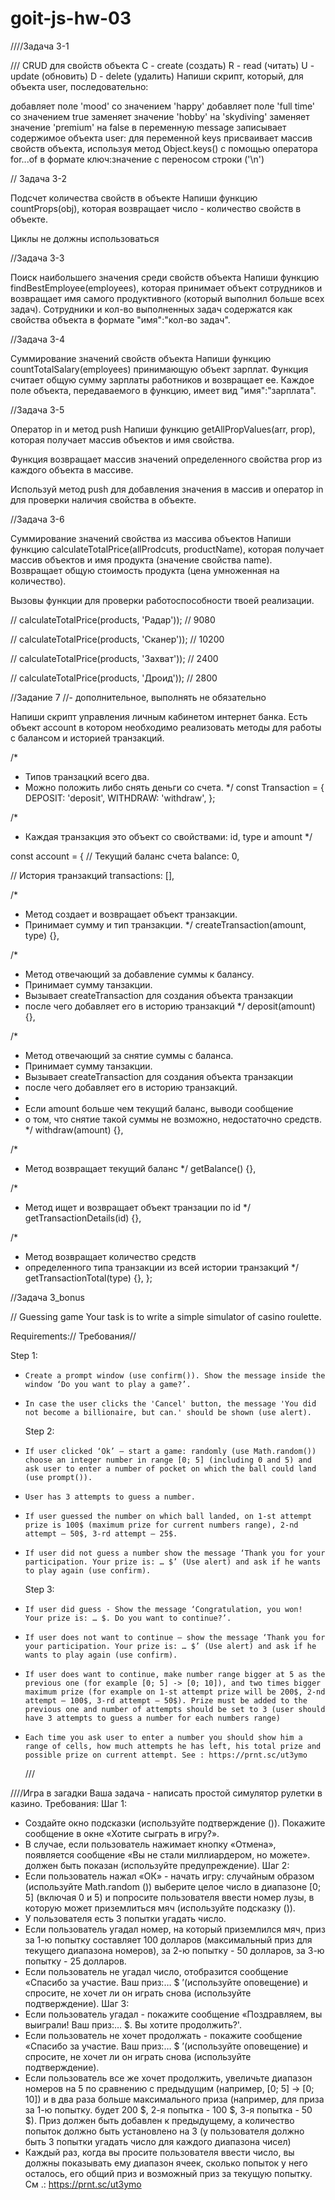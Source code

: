 # goit-js-hw-03

////Задача 3-1

/// CRUD для свойств объекта С - create (создать) R - read (читать) U - update
(обновить) D - delete (удалить) Напиши скрипт, который, для объекта user,
последовательно:

добавляет поле 'mood' со значением 'happy' добавляет поле 'full time' со
значением true заменяет значение 'hobby' на 'skydiving' заменяет значение
'premium' на false в переменную message записывает содержимое объекта user: для
переменной keys присваивает массив свойств объекта, используя метод
Object.keys() с помощью оператора for...of в формате ключ:значение c переносом
строки ('\n')

// Задача 3-2

Подсчет количества свойств в объекте Напиши функцию countProps(obj), которая
возвращает число - количество свойств в объекте.

Циклы не должны использоваться

//Задача 3-3

Поиск наибольшего значения среди свойств объекта Напиши функцию
findBestEmployee(employees), которая принимает объект сотрудников и возвращает
имя самого продуктивного (который выполнил больше всех задач). Сотрудники и
кол-во выполненных задач содержатся как свойства объекта в формате "имя":"кол-во
задач".

//Задача 3-4

Суммирование значений свойств объекта Напиши функцию countTotalSalary(employees)
принимающую объект зарплат. Функция считает общую сумму зарплаты работников и
возвращает ее. Каждое поле объекта, передаваемого в функцию, имеет вид
"имя":"зарплата".

//Задача 3-5

Оператор in и метод push Напиши функцию getAllPropValues(arr, prop), которая
получает массив объектов и имя свойства.

Функция возвращает массив значений определенного свойства prop из каждого
объекта в массиве.

Используй метод push для добавления значения в массив и оператор in для проверки
наличия свойства в объекте.

//Задача 3-6

Суммирование значений свойства из массива объектов Напиши функцию
calculateTotalPrice(allProdcuts, productName), которая получает массив объектов
и имя продукта (значение свойства name). Возвращает общую стоимость продукта
(цена умноженная на количество).

Вызовы функции для проверки работоспособности твоей реализации.

// calculateTotalPrice(products, 'Радар')); // 9080

// calculateTotalPrice(products, 'Сканер')); // 10200

// calculateTotalPrice(products, 'Захват')); // 2400

// calculateTotalPrice(products, 'Дроид')); // 2800

//Задание 7 //- дополнительное, выполнять не обязательно

Напиши скрипт управления личным кабинетом интернет банка. Есть объект account в
котором необходимо реализовать методы для работы с балансом и историей
транзакций.

/\*

- Типов транзацкий всего два.
- Можно положить либо снять деньги со счета. \*/ const Transaction = { DEPOSIT:
  'deposit', WITHDRAW: 'withdraw', };

/\*

- Каждая транзакция это объект со свойствами: id, type и amount \*/

const account = { // Текущий баланс счета balance: 0,

// История транзакций transactions: [],

/\*

- Метод создает и возвращает объект транзакции.
- Принимает сумму и тип транзакции. \*/ createTransaction(amount, type) {},

/\*

- Метод отвечающий за добавление суммы к балансу.
- Принимает сумму танзакции.
- Вызывает createTransaction для создания объекта транзакции
- после чего добавляет его в историю транзакций \*/ deposit(amount) {},

/\*

- Метод отвечающий за снятие суммы с баланса.
- Принимает сумму танзакции.
- Вызывает createTransaction для создания объекта транзакции
- после чего добавляет его в историю транзакций.
-
- Если amount больше чем текущий баланс, выводи сообщение
- о том, что снятие такой суммы не возможно, недостаточно средств. \*/
  withdraw(amount) {},

/\*

- Метод возвращает текущий баланс \*/ getBalance() {},

/\*

- Метод ищет и возвращает объект транзации по id \*/ getTransactionDetails(id)
  {},

/\*

- Метод возвращает количество средств
- определенного типа транзакции из всей истории транзакций \*/
  getTransactionTotal(type) {}, };

//Задача 3_bonus

// Guessing game Your task is to write a simple simulator of casino roulette.

Requirements:// Требования//

Step 1:

-     Create a prompt window (use confirm()). Show the message inside the window ‘Do you want to play a game?’.
-     In case the user clicks the 'Cancel' button, the message 'You did not become a billionaire, but can.' should be shown (use alert).

  Step 2:

-     If user clicked ‘Ok’ – start a game: randomly (use Math.random()) choose an integer number in range [0; 5] (including 0 and 5) and ask user to enter a number of pocket on which the ball could land (use prompt()).
-     User has 3 attempts to guess a number.
-     If user guessed the number on which ball landed, on 1-st attempt prize is 100$ (maximum prize for current numbers range), 2-nd attempt – 50$, 3-rd attempt – 25$.
-     If user did not guess a number show the message ‘Thank you for your participation. Your prize is: … $’ (Use alert) and ask if he wants to play again (use confirm).

  Step 3:

-     If user did guess - Show the message ‘Congratulation, you won!  Your prize is: … $. Do you want to continue?’.
-     If user does not want to continue – show the message ‘Thank you for your participation. Your prize is: … $’ (Use alert) and ask if he wants to play again (use confirm).
-     If user does want to continue, make number range bigger at 5 as the previous one (for example [0; 5] -> [0; 10]), and two times bigger maximum prize (for example on 1-st attempt prize will be 200$, 2-nd attempt – 100$, 3-rd attempt – 50$). Prize must be added to the previous one and number of attempts should be set to 3 (user should have 3 attempts to guess a number for each numbers range)
-     Each time you ask user to enter a number you should show him a range of cells, how much attempts he has left, his total prize and possible prize on current attempt. See : https://prnt.sc/ut3ymo
  ///

////Игра в загадки Ваша задача - написать простой симулятор рулетки в казино.
Требования: Шаг 1:

- Создайте окно подсказки (используйте подтверждение ()). Покажите сообщение в
  окне «Хотите сыграть в игру?».
- В случае, если пользователь нажимает кнопку «Отмена», появляется сообщение «Вы
  не стали миллиардером, но можете». должен быть показан (используйте
  предупреждение). Шаг 2:
- Если пользователь нажал «ОК» - начать игру: случайным образом (используйте
  Math.random ()) выберите целое число в диапазоне [0; 5] (включая 0 и 5) и
  попросите пользователя ввести номер лузы, в которую может приземлиться мяч
  (используйте подсказку ()).
- У пользователя есть 3 попытки угадать число.
- Если пользователь угадал номер, на который приземлился мяч, приз за 1-ю
  попытку составляет 100 долларов (максимальный приз для текущего диапазона
  номеров), за 2-ю попытку - 50 долларов, за 3-ю попытку - 25 долларов.
- Если пользователь не угадал число, отобразится сообщение «Спасибо за участие.
  Ваш приз:… \$ ’(используйте оповещение) и спросите, не хочет ли он играть
  снова (используйте подтверждение). Шаг 3:
- Если пользователь угадал - покажите сообщение «Поздравляем, вы выиграли! Ваш
  приз:… \$. Вы хотите продолжить?'.
- Если пользователь не хочет продолжать - покажите сообщение «Спасибо за
  участие. Ваш приз:… \$ ’(используйте оповещение) и спросите, не хочет ли он
  играть снова (используйте подтверждение).
- Если пользователь все же хочет продолжить, увеличьте диапазон номеров на 5 по
  сравнению с предыдущим (например, [0; 5] -> [0; 10]) и в два раза больше
  максимального приза (например, для приза за 1-ю попытку. будет 200
  $, 2-я попытка - 100 $, 3-я попытка - 50 \$). Приз должен быть добавлен к
  предыдущему, а количество попыток должно быть установлено на 3 (у пользователя
  должно быть 3 попытки угадать число для каждого диапазона чисел)
- Каждый раз, когда вы просите пользователя ввести число, вы должны показывать
  ему диапазон ячеек, сколько попыток у него осталось, его общий приз и
  возможный приз за текущую попытку. См .: https://prnt.sc/ut3ymo
